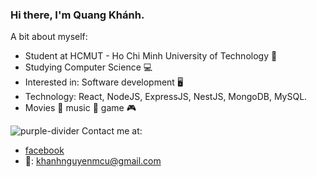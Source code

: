 ### Hi there, I'm Quang Khánh.

<!--
**devquangkhanh09/devquangkhanh09** is a ✨ _special_ ✨ repository because its `README.md` (this file) appears on your GitHub profile.

Here are some ideas to get you started:

- 🔭 I’m currently working on ...
- 🌱 I’m currently learning ...
- 👯 I’m looking to collaborate on ...
- 🤔 I’m looking for help with ...
- 💬 Ask me about ...
- 📫 How to reach me: ...
- 😄 Pronouns: ...
- ⚡ Fun fact: ...
-->

A bit about myself:
- Student at HCMUT - Ho Chi Minh University of Technology 🏫
- Studying Computer Science 💻
- Interested in: Software development 🖥️
- Technology: React, NodeJS, ExpressJS, NestJS, MongoDB, MySQL.
- Movies 🎥 music 🎵 game 🎮 

![purple-divider](https://user-images.githubusercontent.com/7065401/52071927-c1cd7100-2562-11e9-908a-dde91ba14e59.png)
Contact me at:
- [facebook](https://www.facebook.com/cpt.quangkhanh.09/)
- 📧: khanhnguyenmcu@gmail.com

